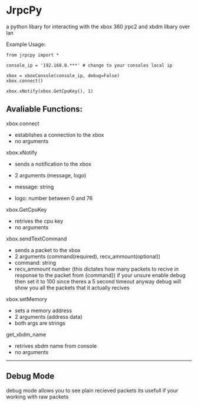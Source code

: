 # JrpcPy
a python libary for interacting with the xbox 360 jrpc2 and xbdm libary over lan

Example Usage:
```
from jrpcpy import *

console_ip = '192.168.0.***' # change to your consoles local ip

xbox = xboxConsole(console_ip, debug=False)
xbox.connect()

xbox.xNotify(xbox.GetCpuKey(), 1)
```

Avaliable Functions:
----------------------
xbox.connect
- establishes a connection to the xbox
- no arguments
 
xbox.xNotify
- sends a notification to the xbox
- 2 arguments (message, logo)

- message: string
- logo: number between 0 and 76

xbox.GetCpuKey
- retrives the cpu key
- no arguments

xbox.sendTextCommand
- sends a packet to the xbox
- 2 arguments (command(required), recv_ammount(optional))
- command: string
- recv_ammount number (this dictates how many packets to recive in response to the packet from {command})
  if your unsure enable debug then set it to 100 since theres a 5 second timeout anyway debug will show you all the packets that it actually recives

xbox.setMemory
- sets a memory address
- 2 arguments (address data)
- both args are strings

get_xbdm_name
- retrives xbdm name from console
- no arguments

--------------------------
## Debug Mode
debug mode allows you to see plain recieved packets its usefull if your working with raw packets
